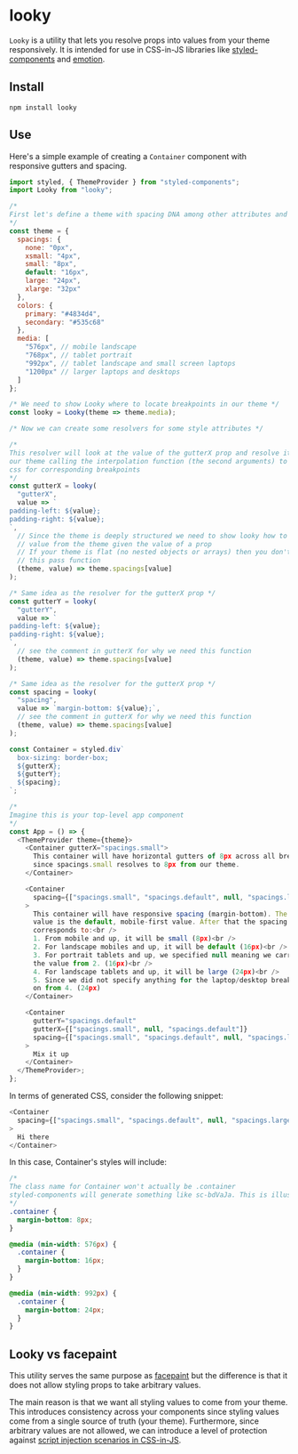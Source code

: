 # looky

`Looky` is a utility that lets you resolve props into values from your theme responsively. It is intended for use in CSS-in-JS libraries like [styled-components][s-c] and [emotion][emotion].

## Install

```
npm install looky
```

## Use

Here's a simple example of creating a `Container` component with responsive gutters and spacing.

```js
import styled, { ThemeProvider } from "styled-components";
import Looky from "looky";

/*
First let's define a theme with spacing DNA among other attributes and a `media` property listing our breakpoints
*/
const theme = {
  spacings: {
    none: "0px",
    xsmall: "4px",
    small: "8px",
    default: "16px",
    large: "24px",
    xlarge: "32px"
  },
  colors: {
    primary: "#4834d4",
    secondary: "#535c68"
  },
  media: [
    "576px", // mobile landscape
    "768px", // tablet portrait
    "992px", // tablet landscape and small screen laptops
    "1200px" // larger laptops and desktops
  ]
};

/* We need to show Looky where to locate breakpoints in our theme */
const looky = Looky(theme => theme.media);

/* Now we can create some resolvers for some style attributes */

/*
This resolver will look at the value of the gutterX prop and resolve it from
our theme calling the interpolation function (the second arguments) to generate
css for corresponding breakpoints
*/
const gutterX = looky(
  "gutterX",
  value => `
padding-left: ${value};
padding-right: ${value};
`,
  // Since the theme is deeply structured we need to show looky how to get a
  // value from the theme given the value of a prop
  // If your theme is flat (no nested objects or arrays) then you don't need
  // this pass function
  (theme, value) => theme.spacings[value]
);

/* Same idea as the resolver for the gutterX prop */
const gutterY = looky(
  "gutterY",
  value => `
padding-left: ${value};
padding-right: ${value};
`,
  // see the comment in gutterX for why we need this function
  (theme, value) => theme.spacings[value]
);

/* Same idea as the resolver for the gutterX prop */
const spacing = looky(
  "spacing",
  value => `margin-bottom: ${value};`,
  // see the comment in gutterX for why we need this function
  (theme, value) => theme.spacings[value]
);

const Container = styled.div`
  box-sizing: border-box;
  ${gutterX};
  ${gutterY};
  ${spacing};
`;

/*
Imagine this is your top-level app component
*/
const App = () => {
  <ThemeProvider theme={theme}>
    <Container gutterX="spacings.small">
      This container will have horizontal gutters of 8px across all breakpoints
      since spacings.small resolves to 8px from our theme.
    </Container>

    <Container
      spacing={["spacings.small", "spacings.default", null, "spacings.large"]}
    >
      This container will have responsive spacing (margin-bottom). The first
      value is the default, mobile-first value. After that the spacing
      corresponds to:<br />
      1. From mobile and up, it will be small (8px)<br />
      2. For landscape mobiles and up, it will be default (16px)<br />
      3. For portrait tablets and up, we specified null meaning we carry on with
      the value from 2. (16px)<br />
      4. For landscape tablets and up, it will be large (24px)<br />
      5. Since we did not specify anything for the laptop/desktop breakpoint we carry
      on from 4. (24px)
    </Container>

    <Container
      gutterY="spacings.default"
      gutterX={["spacings.small", null, "spacings.default"]}
      spacing={["spacings.small", "spacings.default", null, "spacings.large"]}
    >
      Mix it up
    </Container>
  </ThemeProvider>;
};
```

In terms of generated CSS, consider the following snippet:

```js
<Container
  spacing={["spacings.small", "spacings.default", null, "spacings.large"]}
>
  Hi there
</Container>
```

In this case, Container's styles will include:

```css
/*
The class name for Container won't actually be .container
styled-components will generate something like sc-bdVaJa. This is illustrative.
*/
.container {
  margin-bottom: 8px;
}

@media (min-width: 576px) {
  .container {
    margin-bottom: 16px;
  }
}

@media (min-width: 992px) {
  .container {
    margin-bottom: 24px;
  }
}
```

## Looky vs facepaint

This utility serves the same purpose as [facepaint][facepaint] but the difference is that it does not allow styling props to take arbitrary values.

The main reason is that we want all styling values to come from your theme. This introduces consistency across your components since styling values come from a single source of truth (your theme). Furthermore, since arbitrary values are not allowed, we can introduce a level of protection against [script injection scenarios in CSS-in-JS][injection].

[facepaint]: https://github.com/emotion-js/facepaint
[s-c]: https://www.styled-components.com/
[emotion]: https://emotion.sh/
[injection]: https://www.styled-components.com/docs/advanced#security
